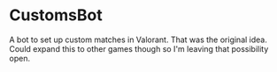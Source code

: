 # CustomsBot
A bot to set up custom matches in Valorant. That was the original idea. Could expand this to other games though so I'm leaving that possibility open.
